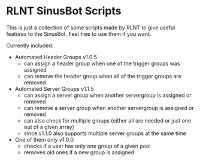 # RLNT SinusBot Scripts


This is just  a collection of some scripts made by RLNT to give useful features to the SinusBot.
Feel free to use them if you want.

Currently included:
- Automated Header Groups v1.0.5
  - can assign a header group when one of the trigger groups was assigned
  - can remove the header group when all of the trigger groups are removed
- Automated Server Groups v1.1.5
  - can assign a server group when another servergroup is assigned or removed
  - can remove a server group when another servergroup is assigned or removed
  - can also check for multiple groups (either all are needed or just one out of a given array)
  - since v1.1.0 also supports multiple server groups at the same time
- One of them only v1.0.0
  - checks if a user has only one group of a given pool
  - removes old ones if a new group is assigned
